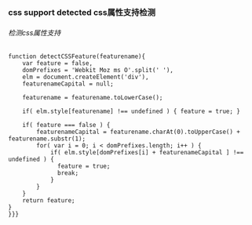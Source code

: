 ###	css support detected	css属性支持检测

######	检测css属性支持
	function detectCSSFeature(featurename){
	    var feature = false,
	    domPrefixes = 'Webkit Moz ms O'.split(' '),
	    elm = document.createElement('div'),
	    featurenameCapital = null;
	
	    featurename = featurename.toLowerCase();
	
	    if( elm.style[featurename] !== undefined ) { feature = true; } 
	
	    if( feature === false ) {
	        featurenameCapital = featurename.charAt(0).toUpperCase() + featurename.substr(1);
	        for( var i = 0; i < domPrefixes.length; i++ ) {
	            if( elm.style[domPrefixes[i] + featurenameCapital ] !== undefined ) {
	              feature = true;
	              break;
	            }
	        }
	    }
	    return feature; 
	}
	}}}
